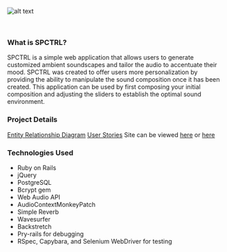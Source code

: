 <br>

![alt text](http://i.imgur.com/VSW96lw.png)

<br>

### What is SPCTRL?
SPCTRL is a simple web application that allows users to generate customized ambient soundscapes and tailor the audio to accentuate their mood. SPCTRL was created to offer users more personalization by providing the ability to manipulate the sound composition once it has been created. This application can be used by first composing your initial composition and adjusting the sliders to establish the optimal sound environment.

### Project Details
[Entity Relationship Diagram](https://www.lucidchart.com/documents/embeddedchart/5dc4e6b4-c1d3-464b-9077-4c0bb46c9bbc)
[User Stories](https://trello.com/b/bh3EHkbN/team-philosoraptor-s-p-c-t-r-l)
Site can be viewed [here](http://www.spctrl.me/) or [here](http://boiling-refuge-1407.herokuapp.com/)

### Technologies Used
* Ruby on Rails
* jQuery
* PostgreSQL
* Bcrypt gem
* Web Audio API
* AudioContextMonkeyPatch
* Simple Reverb
* Wavesurfer
* Backstretch
* Pry-rails for debugging
* RSpec, Capybara, and Selenium WebDriver for testing
